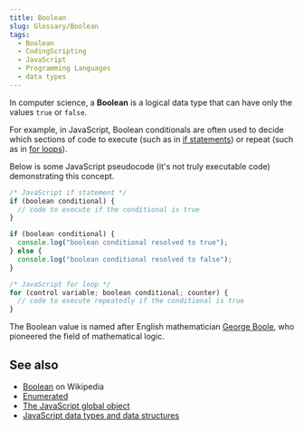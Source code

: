```yaml
---
title: Boolean
slug: Glossary/Boolean
tags:
  - Boolean
  - CodingScripting
  - JavaScript
  - Programming Languages
  - data types
---
```


In computer science, a **Boolean** is a logical data type that can have only the values `true` or `false`.

For example, in JavaScript, Boolean conditionals are often used to decide which sections of code to execute (such as in [if statements](/en-US/docs/Web/JavaScript/Reference/Statements/if...else)) or repeat (such as in [for loops](/en-US/docs/Web/JavaScript/Reference/Statements/for)).

Below is some JavaScript pseudocode (it's not truly executable code) demonstrating this concept.

```js
/* JavaScript if statement */
if (boolean conditional) {
  // code to execute if the conditional is true
}

if (boolean conditional) {
  console.log("boolean conditional resolved to true");
} else {
  console.log("boolean conditional resolved to false");
}

/* JavaScript for loop */
for (control variable; boolean conditional; counter) {
  // code to execute repeatedly if the conditional is true
}
```

The Boolean value is named after English mathematician [George Boole](https://en.wikipedia.org/wiki/George_Boole), who pioneered the field of mathematical logic.

## See also

- [Boolean](https://en.wikipedia.org/wiki/Boolean_data_type) on Wikipedia
- [Enumerated](/en-US/docs/Glossary/Enumerated)
- [The JavaScript global object](/en-US/docs/Web/JavaScript/Reference/Global_Objects/Boolean)
- [JavaScript data types and data structures](/en-US/docs/Web/JavaScript/Data_structures)
